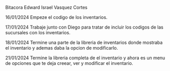 Bitacora Edward Israel Vasquez Cortes

16/01/2024
Empeze el codigo de los inventarios.

17/01/2024
Trabaje junto con Diego para tratar de incluir los codigos de las sucursales con los inventarios.

18/01/2024
Termine una parte de la libreria de inventarios donde mostraba el inventario y ademas daba la opcion de modificarlo.

21/01/2024
Termine la libreria completa de el inventario y ahora es un menu de opciones que te deja creear, ver y modificar el inventario.
